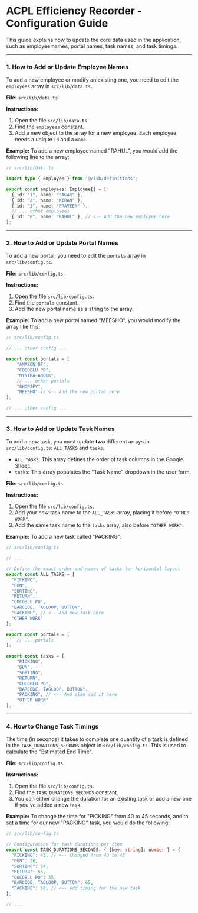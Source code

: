 # ACPL Efficiency Recorder - Configuration Guide

This guide explains how to update the core data used in the application, such as employee names, portal names, task names, and task timings.

---

### 1. How to Add or Update Employee Names

To add a new employee or modify an existing one, you need to edit the `employees` array in `src/lib/data.ts`.

**File:** `src/lib/data.ts`

**Instructions:**
1. Open the file `src/lib/data.ts`.
2. Find the `employees` constant.
3. Add a new object to the array for a new employee. Each employee needs a unique `id` and a `name`.

**Example:**
To add a new employee named "RAHUL", you would add the following line to the array:

```typescript
// src/lib/data.ts

import type { Employee } from "@/lib/definitions";

export const employees: Employee[] = [
  { id: "1", name: "SAGAR" },
  { id: "2", name: "KIRAN" },
  { id: "3", name: "PRAVEEN" },
  // ... other employees
  { id: "8", name: "RAHUL" }, // <-- Add the new employee here
];
```

---

### 2. How to Add or Update Portal Names

To add a new portal, you need to edit the `portals` array in `src/lib/config.ts`.

**File:** `src/lib/config.ts`

**Instructions:**
1. Open the file `src/lib/config.ts`.
2. Find the `portals` constant.
3. Add the new portal name as a string to the array.

**Example:**
To add a new portal named "MEESHO", you would modify the array like this:

```typescript
// src/lib/config.ts

// ... other config ...

export const portals = [
    "AMAZON DF", 
    "COCOBLU PO", 
    "MYNTRA-ANOUK", 
    // ... other portals
    "SHOPIFY",
    "MEESHO" // <-- Add the new portal here
];

// ... other config ...
```

---

### 3. How to Add or Update Task Names

To add a new task, you must update **two** different arrays in `src/lib/config.ts`: `ALL_TASKS` and `tasks`.

- `ALL_TASKS`: This array defines the order of task columns in the Google Sheet.
- `tasks`: This array populates the "Task Name" dropdown in the user form.

**File:** `src/lib/config.ts`

**Instructions:**
1. Open the file `src/lib/config.ts`.
2. Add your new task name to the `ALL_TASKS` array, placing it before `"OTHER WORK"`.
3. Add the same task name to the `tasks` array, also before `"OTHER WORK"`.

**Example:**
To add a new task called "PACKING":

```typescript
// src/lib/config.ts

// ...

// Define the exact order and names of tasks for horizontal layout
export const ALL_TASKS = [
  "PICKING",
  "GUN",
  "SORTING",
  "RETURN",
  "COCOBLU PO",
  "BARCODE, TAGLOOP, BUTTON",
  "PACKING", // <-- Add new task here
  "OTHER WORK"
];

export const portals = [
    // ... portals
];

export const tasks = [
    "PICKING", 
    "GUN", 
    "SORTING", 
    "RETURN", 
    "COCOBLU PO", 
    "BARCODE, TAGLOOP, BUTTON", 
    "PACKING", // <-- And also add it here
    "OTHER WORK"
];
```

---

### 4. How to Change Task Timings

The time (in seconds) it takes to complete one quantity of a task is defined in the `TASK_DURATIONS_SECONDS` object in `src/lib/config.ts`. This is used to calculate the "Estimated End Time".

**File:** `src/lib/config.ts`

**Instructions:**
1. Open the file `src/lib/config.ts`.
2. Find the `TASK_DURATIONS_SECONDS` constant.
3. You can either change the duration for an existing task or add a new one if you've added a new task.

**Example:**
To change the time for "PICKING" from 40 to 45 seconds, and to set a time for our new "PACKING" task, you would do the following:

```typescript
// src/lib/config.ts

// Configuration for task durations per item
export const TASK_DURATIONS_SECONDS: { [key: string]: number } = {
  "PICKING": 45, // <-- Changed from 40 to 45
  "GUN": 20,
  "SORTING": 54,
  "RETURN": 65,
  "COCOBLU PO": 35,
  "BARCODE, TAGLOOP, BUTTON": 65,
  "PACKING": 50, // <-- Add timing for the new task
};

// ...
```
